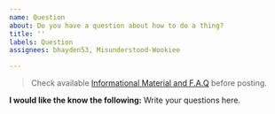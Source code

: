 ```yaml
---
name: Question
about: Do you have a question about how to do a thing?
title: ''
labels: Question
assignees: bhayden53, Misunderstood-Wookiee

---
```


> Check available  [Informational Material and F.A.Q](https://github.com/Misunderstood-Wookiee/Mules-and-Warehouses-Extended/blob/Public/README.md)  before posting.

**I would like the know the following:**
Write your questions here.
